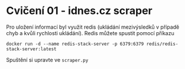 # Cvičení 01 - idnes.cz scraper

Pro uložení informací byl využit redis (ukládání mezivýsledků v případě chyb a kvůli rychlosti ukládání). Redis můžete spustit pomocí příkazu

`docker run -d --name redis-stack-server -p 6379:6379 redis/redis-stack-server:latest`

Spuštění si upravte ve `scraper.py`





